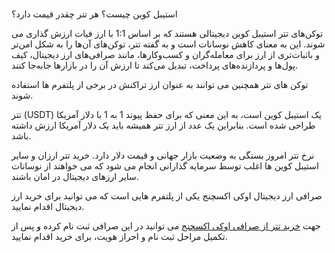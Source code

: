 # 
استیبل کوین چیست؟ هر تتر چقدر قیمت دارد؟

  

توکن‌های تتر استیبل کوین دیجیتالی هستند که بر اساس 1:1 با ارز فیات ارزش گذاری می شوند. این به معنای کاهش نوسانات است و به گفته تتر، توکن‌های آن‌ها را به شکل امن‌تر و باثبات‌تری از ارز برای معامله‌گران و کسب‌وکارها، مانند صرافی‌های ارز دیجیتال، کیف پول‌ها و پردازنده‌های پرداخت، تبدیل می‌کند تا ارزش آن را در بازارها جابه‌جا کنند.

توکن های تتر همچنین می توانند به عنوان ارز تراکنش در برخی از پلتفرم ها استفاده شوند.

تتر (USDT) یک استیبل کوین است، به این معنی که برای حفظ پیوند 1 به 1 با دلار آمریکا طراحی شده است. بنابراین یک عدد از ارز تتر همیشه باید یک دلار آمریکا ارزش داشته باشد.

نرخ تتر امروز بستگی به وضعیت بازار جهانی و قیمت دلار دارد.  خرید تتر ارزان و سایر استیبل کوین ها اغلب توسط سرمایه گذارانی انجام می شود که می خواهند از نوسانات سایر ارزهای دیجیتال در امان باشند.

صرافی ارز دیجیتال اوکی اکسچنج یکی از پلتفرم هایی است که می توانید برای خرید ارز دیجیتال اقدام نمایید.

جهت [خرید تتر از صرافی اوکی اکسچنج](https://ok-ex.io/buy-and-sell/USDT/) می توانید در این صرافی ثبت نام کرده و پس از تکمیل مراحل ثبت نام و احراز هویت، برای خرید اقدام نمایید.

